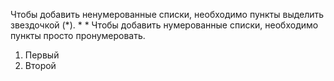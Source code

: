 
Чтобы добавить ненумерованные списки, необходимо
пункты выделить звездочкой (*).
*
*
Чтобы добавить нумерованные списки,
необходимо пункты просто пронумеровать.
1. Первый
2. Второй